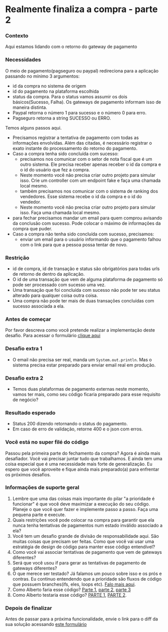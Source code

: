 # Realmente finaliza a compra - parte 2

### Contexto

Aqui estamos lidando com o retorno do gateway de pagamento

### Necessidades

O meio de pagamento(pagseguro ou paypal) redireciona para a aplicação passando no mínimo 3 argumentos:

*   id da compra no sistema de origem
*   id do pagamento na plataforma escolhida
*   status da compra. Para o status vamos assumir os dois básicos(Sucesso, Falha). Os gateways de pagamento informam isso de maneira distinta.
*   Paypal retorna o número 1 para sucesso e o número 0 para erro.
*   Pagseguro retorna a string SUCESSO ou ERRO.

Temos alguns passos aqui.

*   Precisamos registrar a tentativa de pagamento com todas as informações envolvidas. Além das citadas, é necessário registrar o exato instante do processamento do retorno do pagamento.
*   Caso a compra tenha sido concluída com sucesso:
    *   precisamos nos comunicar com o setor de nota fiscal que é um outro sistema. Ele precisa receber apenas receber o id da compra e o id do usuário que fez a compra.
    *   Neste momento você não precisa criar outro projeto para simular isso. Crie um controller com um endpoint fake e faça uma chamada local mesmo.
    *   também precisamos nos comunicar com o sistema de ranking dos vendedores. Esse sistema recebe o id da compra e o id do vendedor.
    *   Neste momento você não precisa criar outro projeto para simular isso. Faça uma chamada local mesmo.
*   para fechar precisamos mandar um email para quem comprou avisando da conclusão com sucesso. Pode colocar o máximo de informações da compra que puder.
*   Caso a compra não tenha sido concluída com sucesso, precisamos:
    *   enviar um email para o usuário informando que o pagamento falhou com o link para que a pessoa possa tentar de novo.

### Restrição

*   id de compra, id de transação e status são obrigatórios para todas urls de retorno de dentro da aplicação.
*   O id de uma transação que vem de alguma plataforma de pagamento só pode ser processado com sucesso uma vez.
*   Uma transação que foi concluída com sucesso não pode ter seu status alterado para qualquer coisa outra coisa.
*   Uma compra não pode ter mais de duas transações concluídas com sucesso associada a ela.

### Antes de começar
Por favor descreva como você pretende realizar a implementação deste desafio. Para acessar o formulário [clique aqui](https://forms.gle/cmNZnUGtrfFAGnhu7)

### Desafio extra 1

*   O email não precisa ser real, manda um ```System.out.println```. Mas o sistema precisa estar preparado para enviar email real em produção.

### Desafio extra 2

*   Temos duas plataformas de pagamento externas neste momento, vamos ter mais, como seu código ficaria preparado para esse requisito de negócio?


### Resultado esperado

*   Status 200 dizendo retornando o status do pagamento.
*   Em caso de erro de validação, retorne 400 e o json com erros.

### Você está no super filé do código

Passou pela primeira parte do fechamento da compra? Agora é ainda mais desafiador. Você vai precisar juntar tudo que trabalhamos. E ainda tem uma coisa especial que é uma necessidade mais forte de generalização. Eu espero que você aproveite e fique ainda mais preparado(a) para enfrentar os próximos desafios. 

### Informações de suporte geral

1.  Lembre que uma das coisas mais importante do pilar "a prioridade é funcionar" é que você deve maximizar a execução do seu código. Planeje o que você quer fazer e implemente passo a passo. Faça uma pequena parte e execute. 
2.  Quais restrições você pode colocar na compra para garantir que ela nunca tenha tentativas de pagamentos num estado inválido associado a ela? 
3.  Você tem um desafio grande de divisão de responsabilidade aqui. São muitas coisas que precisam ser feitas. Como que você vai usar uma estratégia de design de código para manter esse código entendível?
4.  Como você vai associar tentativas de pagamento que vem de gateways diferentes?
5.  Será que você usou if para gerar as tentativas de pagamento de gateways diferentes?
6.  O que merece ser testado? Já falamos um pouco sobre isso e os prós e contras. Eu continuo entendendo que a prioridade são fluxos de código que possuem branches(ifs, eles, loops etc). [Falo mais aqui](https://youtu.be/vCnhwbkX3EA). 
9.  Como Alberto faria esse código? [Parte 1](https://youtu.be/b5vUoPygtv4), [parte 2](https://youtu.be/_QYVYx2ENDQ), [parte 3](https://youtu.be/AAugW3C54Cs)
10. Como Alberto testaria esse código? [PARTE 1](https://youtu.be/zFRUxyz7FCA), [PARTE 2](https://youtu.be/F67IG4B8oC4). 

### Depois de finalizar

Antes de passar para a próxima funcionalidade, envie o link para o diff da sua solução acessando [este formulário](https://forms.gle/zZBo1qpQioTUf5FK6)

